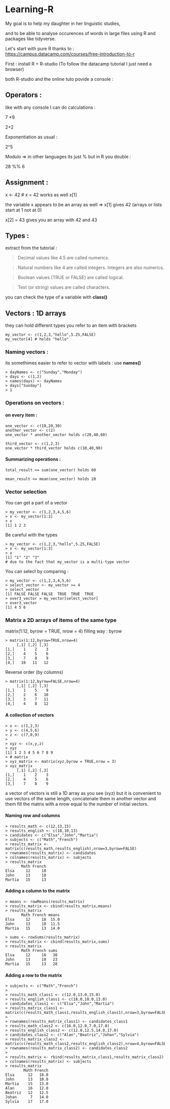 # Learning-R

My goal is to help my daughter in her linguistic studies,

and to be able to analyse occurences of words in large files using R and packages like tidyverse.

Let's start with pure R thanks to : https://campus.datacamp.com/courses/free-introduction-to-r

First : install R + R-studio
(To follow the datacamp tutorial I just need a browser)

both R-studio and the online tuto povide a console :

## Operators :
like with any console I can do calculations :

7 *9 

2+2

Exponentiation as usual :

2^5

Modulo => in other languages its just % but in R you double : 

28 %% 6

## Assignment :
x <- 42 # x = 42 works as well x[1]

the variable x appears to be an array as well => x[1] gives 42 (arrays or lists start at 1 not at 0)

x[2] = 43 gives you an array with 42 and 43

## Types :
extract from the tutorial :
> Decimal values like 4.5 are called numerics.

> Natural numbers like 4 are called integers. Integers are also numerics.

> Boolean values (TRUE or FALSE) are called logical.

> Text (or string) values are called characters.

you can check the type of a variable with **class()**

## Vectors : 1D arrays
they can hold different types
you refer to an item with brackets 
```
my_vector <- c(1,2,3,"hello",5.25,FALSE)
my_vector[4] # holds "hello"
```
### Naming vectors :
its somethimes easier to refer to vector with labels : use **names()**
```
> dayNames <- c("Sunday","Monday")
> days <- c(1,2)
> names(days) <- dayNames
> days["Sunday"]
> 1
```
### Operations on vectors :
#### on every item :
```
one_vector <- c(10,20,30)
another_vector <- c(2)
one_vector * another_vector holds c(20,40,60)

third_vector <- c(1,2,3)
one_vector * third_vector holds c(10,40,90)
```
#### Summarizing operations :

`total_result <= sum(one_vector) holds 60`

`mean_result <= mean(one_vector) holds 20`

### Vector selection 

You can get a part of a vector
```
> my_vector <- c(1,2,3,4,5,6)
> x <- my_vector[1:3]
> x
[1] 1 2 3
```
Be careful with the types
```
> my_vector <- c(1,2,3,"hello",5.25,FALSE)
> x <- my_vector[1:3]
> x
[1] "1" "2" "3"
# due to the fact that my_vector is a multi-type vector
```
You can select by comparing :
```
> my_vector <- c(1,2,3,4,5,6)
> select_vector <- my_vector >= 4
> select_vector
[1] FALSE FALSE FALSE  TRUE  TRUE  TRUE
> over3_vector = my_vector[select_vector]
> over3_vector
[1] 4 5 6
```

### Matrix a 2D arrays of items of the same type
matrix(1:12, byrow = TRUE, nrow = 4) filling way : byrow
```
> matrix(1:12,byrow=TRUE,nrow=4)
     [,1] [,2] [,3]
[1,]    1    2    3
[2,]    4    5    6
[3,]    7    8    9
[4,]   10   11   12
```
Reverse order (by columns)
```
> matrix(1:12,byrow=FALSE,nrow=4)
     [,1] [,2] [,3]
[1,]    1    5    9
[2,]    2    6   10
[3,]    3    7   11
[4,]    4    8   12
```
#### A collection of vectors
```
> x <- c(1,2,3)
> y <- c(4,5,6)
> z <- c(7,8,9)
> 
> xyz <- c(x,y,z)
> xyz
[1] 1 2 3 4 5 6 7 8 9
> # matrix
> xyz_matrix <- matrix(xyz,byrow = TRUE,nrow = 3)
> xyz_matrix
     [,1] [,2] [,3]
[1,]    1    2    3
[2,]    4    5    6
[3,]    7    8    9
```
a vector of vectors is still a 1D array as you see (xyz)
but it is convenient to use vectors of the same length, concatenate them in another vector and them fill the matrix with a nrow equal to the number of initial vectors.

#### Naming row and columns
```
> results_math <- c(12,13,15)
> results_english <- c(18,10,13)
> candidates <- c("Elsa","John","Martia")
> subjects <- c("Math","French")
> results_matrix <- matrix(c(results_math,results_english),nrow=3,byrow=FALSE)
> rownames(results_matrix) <- candidates
> colnames(results_matrix) <- subjects
> results_matrix
       Math French
Elsa     12     18
John     13     10
Martia   15     13
```
#### Adding a column to the matrix
```
> means <- rowMeans(results_matrix)
> results_matrix <- cbind(results_matrix,means)
> results_matrix
       Math French means
Elsa     12     18  15.0
John     13     10  11.5
Martia   15     13  14.0
```
```
> sums <- rowSums(results_matrix)
> results_matrix <- cbind(results_matrix,sums)
> results_matrix
       Math French sums
Elsa     12     18   30
John     13     10   23
Martia   15     13   28
```
#### Adding a row to the matrix
```
> subjects <- c("Math","French")
> 
> results_math_class1 <- c(12.0,13.0,15.0)
> results_english_class1 <- c(18.0,10.0,13.0)
> candidates_class1 <- c("Elsa","John","Martia")
> results_matrix_class1 <- matrix(c(results_math_class1,results_english_class1),nrow=3,byrow=FALSE)
> 
> rownames(results_matrix_class1) <- candidates_class1
> results_math_class2 <- c(16.0,12.0,7.0,17.0)
> results_english_class2 <- c(12.0,12.5,14.0,17.0)
> candidates_class2 <- c("Alan","Beatriz","Johan","Sylvia")
> results_matrix_class2 <- matrix(c(results_math_class2,results_english_class2),nrow=4,byrow=FALSE)
> rownames(results_matrix_class2) <- candidates_class2
> 
> results_matrix <- rbind(results_matrix_class1,results_matrix_class2)
> colnames(results_matrix) <- subjects
> results_matrix
        Math French
Elsa      12   18.0
John      13   10.0
Martia    15   13.0
Alan      16   12.0
Beatriz   12   12.5
Johan      7   14.0
Sylvia    17   17.0
```
